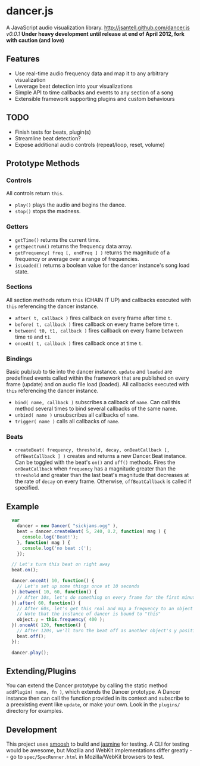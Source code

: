 dancer.js
======

A JavaScript audio visualization library.
http://jsantell.github.com/dancer.js
_v0.0.1_
**Under heavy development until release at end of April 2012, fork with caution (and love)**

Features
---
* Use real-time audio frequency data and map it to any arbitrary visualization
* Leverage beat detection into your visualizations
* Simple API to time callbacks and events to any section of a song
* Extensible framework supporting plugins and custom behaviours

TODO
---
* Finish tests for beats, plugin(s)
* Streamline beat detection?
* Expose additional audio controls (repeat/loop, reset, volume)

Prototype Methods
---

### Controls

All controls return `this`.

* `play()` plays the audio and begins the dance.
* `stop()` stops the madness.

### Getters

* `getTime()` returns the current time.
* `getSpectrum()` returns the frequency data array. 
* `getFrequency( freq [, endFreq ] )` returns the magnitude of a frequency or average over a range of frequencies.
* `isLoaded()` returns a boolean value for the dancer instance's song load state.

### Sections

All section methods return `this` (CHAIN IT UP) and callbacks executed with `this` referencing the dancer instance.

* `after( t, callback )` fires callback on every frame after time `t`.
* `before( t, callback )` fires callback on every frame before time `t`.
* `between( t0, t1, callback )` fires callback on every frame between time `t0` and `t1`.
* `onceAt( t, callback )` fires callback once at time `t`.

### Bindings

Basic pub/sub to tie into the dancer instance. `update` and `loaded` are predefined events called within the framework that are published on every frame (update) and on audio file load (loaded). All callbacks executed with `this` referencing the dancer instance.

* `bind( name, callback )` subscribes a callback of `name`. Can call this method several times to bind several callbacks of the same name.
* `unbind( name )` unsubscribes all callbacks of `name`.
* `trigger( name )` calls all callbacks of `name`.

### Beats

* `createBeat( frequency, threshold, decay, onBeatCallback [, offBeatCallback ] )`  creates and returns a new Dancer.Beat instance. Can be toggled with the beat's `on()` and `off()` methods. Fires the `onBeatCallback` when `frequency` has a magnitude greater than the `threshold` and greater than the last beat's magnitude that decreases at the rate of `decay` on every frame. Otherwise, `offBeatCallback` is called if specified.

Example
---

```javascript
  var
    dancer = new Dancer( "sickjams.ogg" ),
    beat = dancer.createBeat( 5, 240, 0.2, function( mag ) {
      console.log('Beat!');
    }, function( mag ) {
      console.log('no beat :(');
    });

  // Let's turn this beat on right away
  beat.on();

  dancer.onceAt( 10, function() {
    // Let's set up some things once at 10 seconds
  }).between( 10, 60, function() {
    // After 10s, let's do something on every frame for the first minute
  }).after( 60, function() {
    // After 60s, let's get this real and map a frequency to an object's y position
    // Note that the instance of dancer is bound to "this"
    object.y = this.frequency( 400 );
  }).onceAt( 120, function() {
    // After 120s, we'll turn the beat off as another object's y position is still being mapped from the previous "after" method
    beat.off();
  });

  dancer.play();
```

Extending/Plugins
---

You can extend the Dancer prototype by calling the static method `addPlugin( name, fn )`, which extends the Dancer prototype. A Dancer instance then can call the function provided in its context and subscribe to a preexisting event like `update`, or make your own. Look in the `plugins/` directory for examples. 

Development
---
This project uses [smoosh](https://github.com/fat/smoosh) to build and [jasmine](http://pivotal.github.com/jasmine/) for testing. A CLI for testing would be awesome, but Mozilla and WebKit implementations differ greatly -- go to `spec/SpecRunner.html` in Mozilla/WebKit browsers to test.
